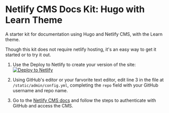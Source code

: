 # Netlify CMS Docs Kit: Hugo with Learn Theme

A starter kit for documentation using Hugo and Netlify CMS, with the Learn theme.

Though this kit does not require netlify hosting, it's an easy way to get it started or to try it out.

1. Use the Deploy to Netlify to create your version of the site:
[![Deploy to Netlify](https://www.netlify.com/img/deploy/button.svg)](https://app.netlify.com/start/deploy?repository=https://github.com/verythorough/docs-kit-hugo-learn)

2. Using GitHub's editor or your farvorite text editor, edit line 3 in the file at `/static/admin/config.yml`, completing the `repo` field with your GitHub username and repo name.

3. Go to the [Netlify CMS docs](https://www.netlifycms.org/docs/test-drive/) and follow the steps to authenticate with GitHub and access the CMS.

